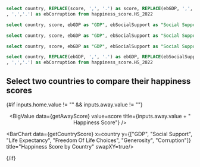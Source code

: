 ```sql getCountries
select country, REPLACE(score, ',', '.') as score, REPLACE(ebGDP, ',', '.') as ebGDP, REPLACE(ebSocialSupport, ',','.') as ebSocialSupport, REPLACE(ebLifeExpectancy, ',','.') as ebLifeExpectancy, REPLACE(ebFreedomOfLifeChoices, ',','.') as ebFreedomOfLifeChoices, REPLACE(ebGenerosity, ',','.') as ebGenerosity, REPLACE(ebCorruption
, ',','.') as ebCorruption from happiness_score.HS_2022
```

```sql getHomeScore
select country, score, ebGDP as "GDP", ebSocialSupport as "Social Support", ebLifeExpectancy as "Life Expectancy", ebFreedomOfLifeChoices as "Freedom Of Life Choices", ebGenerosity as "Generosity", ebCorruption as "Corruption" from ${getCountries} where country = '${inputs.home.value}'
```

```sql getCountryScore
select country, score, ebGDP as "GDP", ebSocialSupport as "Social Support", ebLifeExpectancy as "Life Expectancy", ebFreedomOfLifeChoices as "Freedom Of Life Choices", ebGenerosity as "Generosity", ebCorruption as "Corruption" from ${getCountries} where country in ('${inputs.home.value}', '${inputs.away.value}')
```

```sql getAwayScore
select country, score, ebGDP as "GDP", ebSocialSupport as "Social Support", ebLifeExpectancy as "Life Expectancy", ebFreedomOfLifeChoices as "Freedom Of Life Choices", ebGenerosity as "Generosity", ebCorruption as "Corruption" from ${getCountries} where country = '${inputs.away.value}'
```

```sql getAll
select country, REPLACE(ebGDP, ',', '.') as ebGDP, REPLACE(ebSocialSupport, ',','.') as ebSocialSupport, REPLACE(ebLifeExpectancy, ',','.') as ebLifeExpectancy, REPLACE(ebFreedomOfLifeChoices, ',','.') as ebFreedomOfLifeChoices, REPLACE(ebGenerosity, ',','.') as ebGenerosity, REPLACE(ebCorruption
, ',','.') as ebCorruption from happiness_score.HS_2022
```

## Select two countries to compare their happiness scores

<center>
<Dropdown data={getCountries} name=home  title="Select a Country" value=country order=country defaultValue="Afghanistan">
<DropdownOption valueLabel="None" value="" />
</Dropdown>
<Dropdown data={getCountries} name=away  title="Select a Country" value=country order=country defaultValue="Algeria">
<DropdownOption valueLabel="None" value="" />
</Dropdown>
</center>

{#if inputs.home.value != "" && inputs.away.value != ""}

<center>
<BigValue
data={getHomeScore}
value=score
title={inputs.home.value + " Happiness Score"}
/>

<BigValue
data={getAwayScore}
value=score
title={inputs.away.value + " Happiness Score"}
/>

</center>

<BarChart data={getCountryScore} x=country y={["GDP", "Social Support", "Life Expectancy", "Freedom Of Life Choices", "Generosity", "Corruption"]} title="Happiness Score by Country" swapXY=true/>

{/if}
